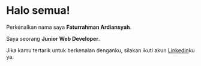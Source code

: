 # Halo semua! 

Perkenalkan nama saya **Faturrahman Ardiansyah**.<br>

Saya seorang **Junior Web Developer**.<br>

Jika kamu tertarik untuk berkenalan denganku, silakan ikuti akun [Linkedin](https://www.linkedin.com/in/faturrahmanardiansyah/)ku ya.
